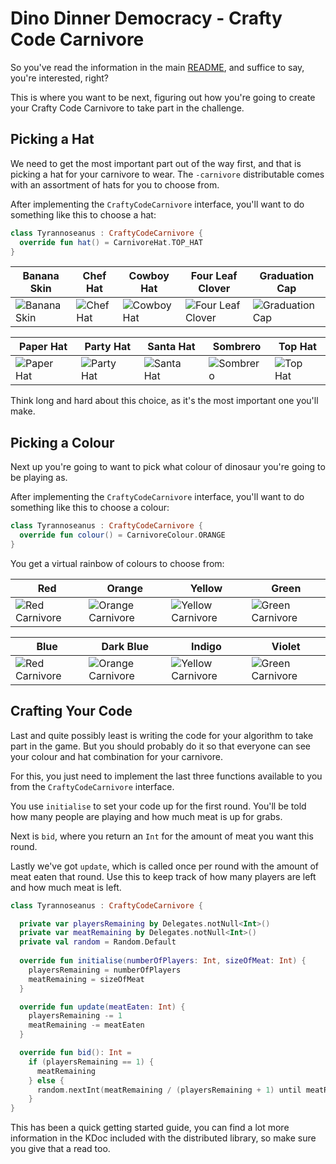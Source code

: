 # Dino Dinner Democracy - Crafty Code Carnivore

So you've read the information in the main [README](../README.md), and suffice to say, you're interested, right?

This is where you want to be next, figuring out how you're going to create your Crafty Code Carnivore to take part in
the challenge.

## Picking a Hat

We need to get the most important part out of the way first, and that is picking a hat for your carnivore to wear.
The `-carnivore` distributable comes with an assortment of hats for you to choose from.

After implementing the `CraftyCodeCarnivore` interface, you'll want to do something like this to choose a hat:

```kotlin
class Tyrannoseanus : CraftyCodeCarnivore {
  override fun hat() = CarnivoreHat.TOP_HAT
}
```

| Banana Skin                                                     | Chef Hat                                                  | Cowboy Hat                                                    | Four Leaf Clover                                                          | Graduation Cap                                                        |
|-----------------------------------------------------------------|-----------------------------------------------------------|---------------------------------------------------------------|---------------------------------------------------------------------------|-----------------------------------------------------------------------|
| ![Banana Skin](src/main/resources/sprites/hats/banana_skin.png) | ![Chef Hat](src/main/resources/sprites/hats/chef_hat.png) | ![Cowboy Hat](src/main/resources/sprites/hats/cowboy_hat.png) | ![Four Leaf Clover](src/main/resources/sprites/hats/four_leaf_clover.png) | ![Graduation Cap](src/main/resources/sprites/hats/graduation_cap.png) |

| Paper Hat                                                   | Party Hat                                                   | Santa Hat                                                   | Sombrero                                                  | Top Hat                                                 |
|-------------------------------------------------------------|-------------------------------------------------------------|-------------------------------------------------------------|-----------------------------------------------------------|---------------------------------------------------------|
| ![Paper Hat](src/main/resources/sprites/hats/paper_hat.png) | ![Party Hat](src/main/resources/sprites/hats/party_hat.png) | ![Santa Hat](src/main/resources/sprites/hats/santa_hat.png) | ![Sombrero](src/main/resources/sprites/hats/sombrero.png) | ![Top Hat](src/main/resources/sprites/hats/top_hat.png) |

Think long and hard about this choice, as it's the most important one you'll make.

## Picking a Colour 

Next up you're going to want to pick what colour of dinosaur you're going to be playing as. 

After implementing the `CraftyCodeCarnivore` interface, you'll want to do something like this to choose a colour:

```kotlin
class Tyrannoseanus : CraftyCodeCarnivore {
  override fun colour() = CarnivoreColour.ORANGE
}
```

You get a virtual rainbow of colours to choose from:

| Red                                                                       | Orange                                                                          | Yellow                                                                          | Green                                                                         |
|---------------------------------------------------------------------------|---------------------------------------------------------------------------------|---------------------------------------------------------------------------------|-------------------------------------------------------------------------------|
| ![Red Carnivore](src/main/resources/sprites/carnivores/carnivore_red.png) | ![Orange Carnivore](src/main/resources/sprites/carnivores/carnivore_orange.png) | ![Yellow Carnivore](src/main/resources/sprites/carnivores/carnivore_yellow.png) | ![Green Carnivore](src/main/resources/sprites/carnivores/carnivore_green.png) |

| Blue                                                                       | Dark Blue                                                                          | Indigo                                                                          | Violet                                                                         |
|----------------------------------------------------------------------------|------------------------------------------------------------------------------------|---------------------------------------------------------------------------------|--------------------------------------------------------------------------------|
| ![Red Carnivore](src/main/resources/sprites/carnivores/carnivore_blue.png) | ![Orange Carnivore](src/main/resources/sprites/carnivores/carnivore_dark_blue.png) | ![Yellow Carnivore](src/main/resources/sprites/carnivores/carnivore_indigo.png) | ![Green Carnivore](src/main/resources/sprites/carnivores/carnivore_violet.png) |

## Crafting Your Code

Last and quite possibly least is writing the code for your algorithm to take part in the game. But you should probably do it so that everyone can see your colour and hat combination for your carnivore. 

For this, you just need to implement the last three functions available to you from the `CraftyCodeCarnivore` interface. 

You use `initialise` to set your code up for the first round. You'll be told how many people are playing and how much meat is up for grabs. 

Next is `bid`, where you return an `Int` for the amount of meat you want this round. 

Lastly we've got `update`, which is called once per round with the amount of meat eaten that round. Use this to keep track of how many players are left and how much meat is left.

```kotlin
class Tyrannoseanus : CraftyCodeCarnivore {

  private var playersRemaining by Delegates.notNull<Int>()
  private var meatRemaining by Delegates.notNull<Int>()
  private val random = Random.Default
  
  override fun initialise(numberOfPlayers: Int, sizeOfMeat: Int) {
    playersRemaining = numberOfPlayers
    meatRemaining = sizeOfMeat
  }

  override fun update(meatEaten: Int) {
    playersRemaining -= 1
    meatRemaining -= meatEaten
  }

  override fun bid(): Int =
    if (playersRemaining == 1) {
      meatRemaining
    } else {
      random.nextInt(meatRemaining / (playersRemaining + 1) until meatRemaining / (playersRemaining - 1))
    }
}
```

This has been a quick getting started guide, you can find a lot more information in the KDoc included with the distributed library, so make sure you give that a read too. 
